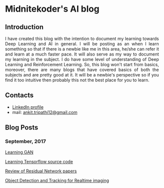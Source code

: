 <script>
  (function(i,s,o,g,r,a,m){i['GoogleAnalyticsObject']=r;i[r]=i[r]||function(){
  (i[r].q=i[r].q||[]).push(arguments)},i[r].l=1*new Date();a=s.createElement(o),
  m=s.getElementsByTagName(o)[0];a.async=1;a.src=g;m.parentNode.insertBefore(a,m)
  })(window,document,'script','https://www.google-analytics.com/analytics.js','ga');

  ga('create', 'UA-106150560-1', 'auto');
  ga('send', 'pageview');

</script>
# Midnitekoder's AI blog
## Introduction
<div style="text-align: justify"> I have created this blog with the intention to document my learning towards Deep Learning and AI in general. I will be posting as an when I learn something so that if there is a newbie like me in this area, he/she can refer it and learn at a much faster pace. It will also serve as my way to document my learning in the subject. I do have some level of understanding of Deep Learning and Reinforcement Learning. So, this blog won't start from basics, moreover, there are many blogs that have covered basics of both the subjects and are pretty good at it. It will be a newbie's perspective so if you find it too intuitive then probably this not the best place for you to learn. </div>

## Contacts

- [LinkedIn profile](https://www.linkedin.com/in/ankit-tripathi-828a4487/)
- mail: ankit.tripathi12@gmail.com

## Blog Posts

### September, 2017
[Learning GAN](2017/09/learningGan)

[Learning Tensorflow source code](2017/09/learningTensorflow)

[Review of Residual Network papers](2017/09/residualNetworksReview)

[Object Detection and Tracking for Realtime imaging](2017/09/objectDetectionAndTracking)
